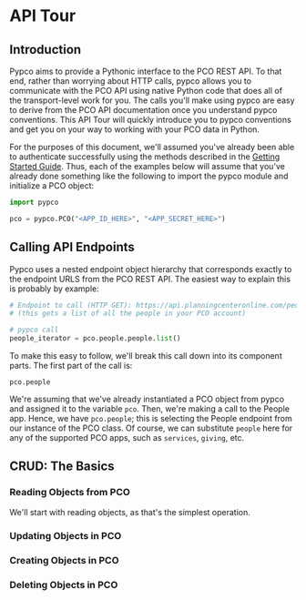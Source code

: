 # API Tour

## Introduction

Pypco aims to provide a Pythonic interface to the PCO REST API. To that end, rather than worrying about HTTP calls, pypco allows you to communicate with the PCO API using native Python code that does all of the transport-level work for you. The calls you'll make using pypco are easy to derive from the PCO API documentation once you understand pypco conventions. This API Tour will quickly introduce you to pypco conventions and get you on your way to working with your PCO data in Python.

For the purposes of this document, we'll assumed you've already been able to authenticate successfully using the methods described in the [Getting Started Guide](gettingstarted). Thus, each of the examples below will assume that you've already done something like the following to import the pypco module and initialize a PCO object:

```python
import pypco

pco = pypco.PCO("<APP_ID_HERE>", "<APP_SECRET_HERE>")
```

## Calling API Endpoints

Pypco uses a nested endpoint object hierarchy that corresponds exactly to the endpoint URLS from the PCO REST API. The easiest way to explain this is probably by example:

```python
# Endpoint to call (HTTP GET): https://api.planningcenteronline.com/people/v2/people
# (this gets a list of all the people in your PCO account)

# pypco call
people_iterator = pco.people.people.list()
```

To make this easy to follow, we'll break this call down into its component parts. The first part of the call is:

`pco.people`

We're assuming that we've already instantiated a PCO object from pypco and assigned it to the variable `pco`. Then, we're making a call to the People app. Hence, we have `pco.people`; this is selecting the People endpoint from our instance of the PCO class. Of course, we can substitute `people` here for any of the supported PCO apps, such as `services`, `giving`, etc. 

## CRUD: The Basics

### Reading Objects from PCO

We'll start with reading objects, as that's the simplest operation.



### Updating Objects in PCO

### Creating Objects in PCO

### Deleting Objects in PCO

